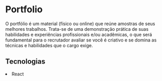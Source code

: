 # Portfolio

O portfólio é um material (físico ou online) que reúne amostras de seus melhores trabalhos. Trata-se de uma demonstração prática de suas habilidades e experiências profissionais e/ou acadêmicas, o que será fundamental para o recrutador avaliar se você é criativo e se domina as técnicas e habilidades que o cargo exige.

## Tecnologias

<li>React</li>